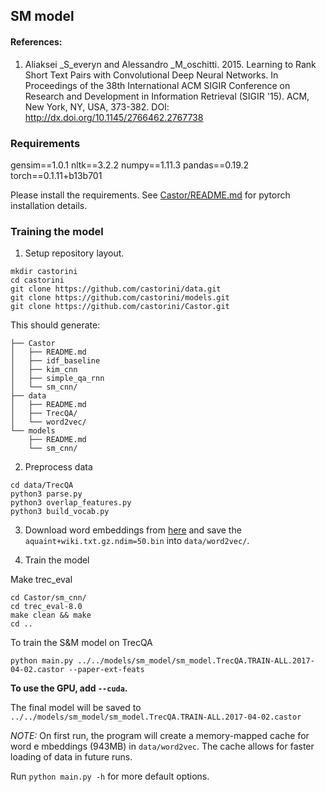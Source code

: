 ## SM model

#### References:
1. Aliaksei _S_everyn and Alessandro _M_oschitti. 2015. Learning to Rank Short Text Pairs with Convolutional Deep Neural Networks. In Proceedings of the 38th International ACM SIGIR Conference on Research and Development in Information Retrieval (SIGIR '15). ACM, New York, NY, USA, 373-382. DOI: http://dx.doi.org/10.1145/2766462.2767738


### Requirements
gensim==1.0.1
nltk==3.2.2
numpy==1.11.3
pandas==0.19.2
torch==0.1.11+b13b701

Please install the requirements. See [Castor/README.md](../README.md) for pytorch installation details.

### Training the model

1. Setup repository layout.

```
mkdir castorini
cd castorini
git clone https://github.com/castorini/data.git
git clone https://github.com/castorini/models.git
git clone https://github.com/castorini/Castor.git
```

This should generate:
```
├── Castor
│   ├── README.md
│   ├── idf_baseline
│   ├── kim_cnn
│   ├── simple_qa_rnn
│   └── sm_cnn/
├── data
│   ├── README.md
│   ├── TrecQA/
│   └── word2vec/
└── models
    ├── README.md
    └── sm_cnn/
```

2. Preprocess data

```
cd data/TrecQA
python3 parse.py
python3 overlap_features.py
python3 build_vocab.py
```

3. Download word embeddings from [here](https://drive.google.com/folderview?id=0B-yipfgecoSBfkZlY2FFWEpDR3M4Qkw5U055MWJrenE5MTBFVXlpRnd0QjZaMDQxejh1cWs&usp=sharing) and save the ``aquaint+wiki.txt.gz.ndim=50.bin`` into ``data/word2vec/``.


4. Train the model

Make trec_eval

```
cd Castor/sm_cnn/
cd trec_eval-8.0
make clean && make
cd ..
```

To train the S&M model on TrecQA
```
python main.py ../../models/sm_model/sm_model.TrecQA.TRAIN-ALL.2017-04-02.castor --paper-ext-feats
```
**To use the GPU, add `--cuda`.**

The final model will be saved to ```../../models/sm_model/sm_model.TrecQA.TRAIN-ALL.2017-04-02.castor```

_NOTE:_ On first run, the program will create a memory-mapped cache for word e  mbeddings (943MB) in ``data/word2vec``.
The cache allows for faster loading of data in future runs.

Run ```python main.py -h``` for more default options.

